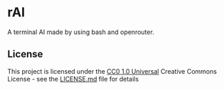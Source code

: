 # rAI

A terminal AI made by using bash and openrouter.

## License

This project is licensed under the [CC0 1.0 Universal](LICENSE.md)
Creative Commons License - see the [LICENSE.md](LICENSE.md) file for
details
